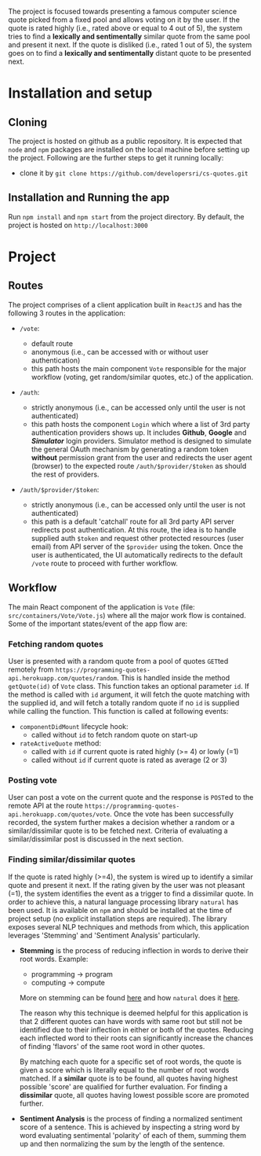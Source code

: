 The project is focused towards presenting a famous computer science quote picked from a fixed pool and allows voting on it by the user. If the quote is rated highly (i.e., rated above or equal to 4 out of 5), the system tries to find a **lexically and sentimentally** similar quote from the same pool and present it next. If the quote is disliked (i.e., rated 1 out of 5), the system goes on to find a **lexically and sentimentally** distant quote to be presented next.


# Installation and setup

## Cloning

The project is hosted on github as a public repository. It is expected that `node` and `npm` packages are installed on the local machine before setting up the project. Following are the further steps to get it running locally:

- clone it by `git clone https://github.com/developersri/cs-quotes.git`

## Installation and Running the app

Run `npm install` and `npm start` from the project directory. By default, the project is hosted on `http://localhost:3000`


# Project

## Routes

The project comprises of a client application built in `ReactJS` and has the following 3 routes in the application:

- `/vote`:
  - default route
  - anonymous (i.e., can be accessed with or without user authentication)
  - this path hosts the main component `Vote` responsible for the major workflow (voting, get random/similar quotes, etc.) of the application.

- `/auth`:
  - strictly anonymous (i.e., can be accessed only until the user is not authenticated)
  - this path hosts the component `Login` which where a list of 3rd party authentication providers shows up. It includes **Github**, **Google** and **_Simulator_** login providers. Simulator method is designed to simulate the general OAuth mechanism by generating a random token **without** permission grant from the user and redirects the user agent (browser) to the expected route `/auth/$provider/$token` as should the rest of providers.

- `/auth/$provider/$token`:
  - strictly anonymous (i.e., can be accessed only until the user is not authenticated)
  - this path is a default 'catchall' route for all 3rd party API server redirects post authentication. At this route, the idea is to handle supplied auth `$token` and request other protected resources (user email) from API server of the `$provider` using the token. Once the user is authenticated, the UI automatically redirects to the default `/vote` route to proceed with further workflow.


## Workflow

The main React component of the application is `Vote` (file: `src/containers/Vote/Vote.js`) where all the major work flow is contained. Some of the important states/event of the app flow are:

### Fetching random quotes

User is presented with a random quote from a pool of quotes `GET`ted remotely from `https://programming-quotes-api.herokuapp.com/quotes/random`. This is handled inside the method `getQuote(id)` of `Vote` class. This function takes an optional parameter `id`. If the method is called with `id` argument, it will fetch the quote matching with the supplied id, and will fetch a totally random quote if no `id` is supplied while calling the function. This function is called at following events:

- `componentDidMount` lifecycle hook:
  - called without `id` to fetch random quote on start-up
- `rateActiveQuote` method:
  - called with `id` if current quote is rated highly (>= 4) or lowly (=1)
  - called without `id` if current quote is rated as average (2 or 3)

### Posting vote

User can post a vote on the current quote and the response is `POST`ed to the remote API at the route `https://programming-quotes-api.herokuapp.com/quotes/vote`.
Once the vote has been successfully recorded, the system further makes a decision whether a random or a similar/dissimilar quote is to be fetched next. Criteria of evaluating a similar/dissimilar post is discussed in the next section.

### Finding similar/dissimilar quotes

If the quote is rated highly (>=4), the system is wired up to identify a similar quote and present it next. If the rating given by the user was not pleasant (=1), the system identifies the event as a trigger to find a dissimilar quote. In order to achieve this, a natural language processing library `natural` has been used. It is available on `npm` and should be installed at the time of project setup (no explicit installation steps are required). The library exposes several NLP techniques and methods from which, this application leverages 'Stemming' and 'Sentiment Analysis' particularly.

- **Stemming** is the process of reducing inflection in words to derive their root words.  Example:
  - programming -> program
  - computing -> compute

  More on stemming can be found [here](https://en.wikipedia.org/wiki/Stemming) and how `natural` does it [here](https://www.npmjs.com/package/natural#stemmers).

  The reason why this technique is deemed helpful for this application is that 2 different quotes can have words with same root but still not be identified due to their inflection in either or both of the quotes. Reducing each inflected word to their roots can significantly increase the chances of finding 'flavors' of the same root word in other quotes.

  By matching each quote for a specific set of root words, the quote is given a score which is literally equal to the number of root words matched.
  If a **similar** quote is to be found, all quotes having highest possible 'score' are qualified for further evaluation.
  For finding a **dissimilar** quote, all quotes having lowest possible score are promoted further.

- **Sentiment Analysis** is the process of finding a normalized sentiment score of a sentence. This is achieved by inspecting a string word by word evaluating sentimental 'polarity' of each of them, summing them up and then normalizing the sum by the length of the sentence.
